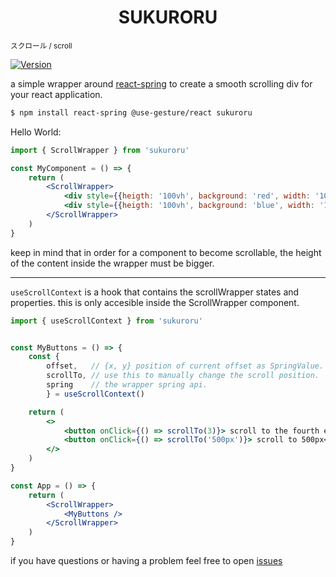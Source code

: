 <h1 align="center">
  SUKURORU
</h1>
<small align="center">スクロール / scroll</small>

[![Version](https://img.shields.io/npm/v/sukuroru?style=flat&colorA=000000&colorB=000000)](https://www.npmjs.com/package/sukuroru)



a simple wrapper around [react-spring](https://github.com/pmndrs/react-spring) to create
a smooth scrolling div for your react application. 



```bash
$ npm install react-spring @use-gesture/react sukuroru
```

Hello World:

```jsx
import { ScrollWrapper } from 'sukuroru'

const MyComponent = () => {
    return (
        <ScrollWrapper>
            <div style={{heigth: '100vh', background: 'red', width: '100vw'}}></div>
            <div style={{heigth: '100vh', background: 'blue', width: '100vw'}}></div>
        </ScrollWrapper>
    )
}
```
keep in mind that in order for a component to become scrollable, the height of the content inside the wrapper must be bigger.

<hr>

`useScrollContext` is a hook that contains the scrollWrapper states and properties. this is only accesible inside the ScrollWrapper component.

```jsx
import { useScrollContext } from 'sukuroru'


const MyButtons = () => {
    const {
        offset,   // {x, y} position of current offset as SpringValue.
        scrollTo, // use this to manually change the scroll position.
        spring    // the wrapper spring api.
        } = useScrollContext()

    return (
        <>
            <button onClick={() => scrollTo(3)}> scroll to the fourth element inside scrollWrapper </button> 
            <button onClick={() => scrollTo('500px')}> scroll to 500px</button>
        </>
    )
}

const App = () => {
    return (
        <ScrollWrapper>
            <MyButtons />
        </ScrollWrapper>
    )
}
```




if you have questions or having a problem feel free to open [issues](https://github.com/gelargew/sukuroru/issues)